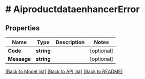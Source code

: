 # # AiproductdataenhancerError


## Properties 


Name | Type | Description | Notes
------------ | ------------- | ------------- | -------------
**Code**| **string** |   | [optional]
**Message**| **string** |   | [optional]


[[Back to Model list]](../../README.md#models) [[Back to API list]](../../README.md#endpoints) [[Back to README]](../../README.md)

